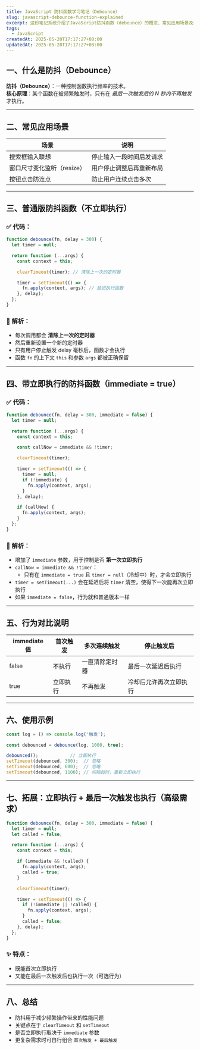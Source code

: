 ```yaml
---
title: JavaScript 防抖函数学习笔记（Debounce）
slug: javascript-debounce-function-explained
excerpt: 这份笔记系统介绍了JavaScript防抖函数（debounce）的概念、常见应用场景及两种实现方式：普通版本和带立即执行（immediate）版本。通过代码示例和详细解析，说明了防抖函数如何有效控制函数触发频率，避免频繁执行带来的性能问题。此外，还涵盖了立即执行与延迟执行的区别及高级用法，帮助开发者更灵活地应用防抖技术优化用户体验和系统性能。
tags:
  - JavaScript
createdAt: 2025-05-20T17:17:27+08:00
updatedAt: 2025-05-20T17:17:27+08:00
---
```

## 一、什么是防抖（Debounce）

**防抖（Debounce）**：一种控制函数执行频率的技术。  
**核心原理**：某个函数在被频繁触发时，只有在 *最后一次触发后的 N 秒内不再触发* 才执行。

---

## 二、常见应用场景

| 场景                     | 说明                       |
|--------------------------|----------------------------|
| 搜索框输入联想           | 停止输入一段时间后发请求   |
| 窗口尺寸变化监听（resize）| 用户停止调整后再重新布局   |
| 按钮点击防连点           | 防止用户连续点击多次       |

---

## 三、普通版防抖函数（不立即执行）

### ✅ 代码：

```js
function debounce(fn, delay = 300) {
  let timer = null;

  return function (...args) {
    const context = this;

    clearTimeout(timer); // 清除上一次的定时器

    timer = setTimeout(() => {
      fn.apply(context, args); // 延迟执行函数
    }, delay);
  };
}
```

### 🧠 解析：

- 每次调用都会 **清除上一次的定时器**
- 然后重新设置一个新的定时器
- 只有用户停止触发 delay 毫秒后，函数才会执行
- 函数 `fn` 的上下文 `this` 和参数 `args` 都被正确保留

---

## 四、带立即执行的防抖函数（immediate = true）

### ✅ 代码：

```js
function debounce(fn, delay = 300, immediate = false) {
  let timer = null;

  return function (...args) {
    const context = this;

    const callNow = immediate && !timer;

    clearTimeout(timer);

    timer = setTimeout(() => {
      timer = null;
      if (!immediate) {
        fn.apply(context, args);
      }
    }, delay);

    if (callNow) {
      fn.apply(context, args);
    }
  };
}
```

### 🧠 解析：

- 增加了 `immediate` 参数，用于控制是否 **第一次立即执行**
- `callNow = immediate && !timer`：
  - 只有在 `immediate = true` 且 `timer = null`（冷却中）时，才会立即执行
- `timer = setTimeout(...)` 会在延迟后将 `timer` 清空，使得下一次能再次立即执行
- 如果 `immediate = false`，行为就和普通版本一样

---

## 五、行为对比说明

| immediate 值 | 首次触发 | 多次连续触发 | 停止触发后 |
|--------------|-----------|----------------|----------------|
| false        | 不执行    | 一直清除定时器 | 最后一次延迟后执行 |
| true         | 立即执行  | 不再触发       | 冷却后允许再次立即执行 |

---

## 六、使用示例

```js
const log = () => console.log('触发');

const debounced = debounce(log, 1000, true);

debounced();            // 立即执行
setTimeout(debounced, 300);  // 忽略
setTimeout(debounced, 600);  // 忽略
setTimeout(debounced, 1100); // 间隔超时，重新立即执行
```

---

## 七、拓展：立即执行 + 最后一次触发也执行（高级需求）

```js
function debounce(fn, delay = 300, immediate = false) {
  let timer = null;
  let called = false;

  return function (...args) {
    const context = this;

    if (immediate && !called) {
      fn.apply(context, args);
      called = true;
    }

    clearTimeout(timer);

    timer = setTimeout(() => {
      if (!immediate || !called) {
        fn.apply(context, args);
      }
      called = false;
    }, delay);
  };
}
```

### ✨ 特点：

- 既能首次立即执行
- 又能在最后一次触发后也执行一次（可选行为）

---

## 八、总结

- 防抖用于减少频繁操作带来的性能问题
- 关键点在于 `clearTimeout` 和 `setTimeout`
- 是否立即执行取决于 `immediate` 参数
- 更复杂需求时可自行组合 `首次触发 + 最后触发`